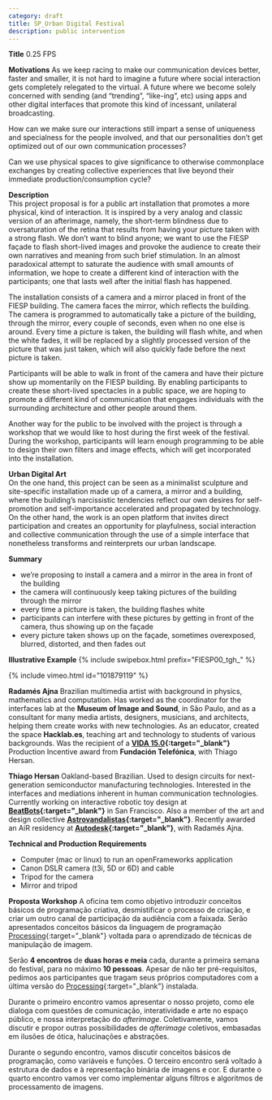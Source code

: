 ```yaml
---
category: draft
title: SP_Urban Digital Festival
description: public intervention
---
```

**Title**
0.25 FPS

**Motivations**
As we keep racing to make our communication devices better, faster and smaller, it is not hard to imagine a future where social interaction gets completely relegated to the virtual. A future where we become solely concerned with sending (and “trending”, “like-ing”, etc) using apps and other digital interfaces that promote this kind of incessant, unilateral broadcasting.

How can we make sure our interactions still impart a sense of uniqueness and specialness for the people involved, and that our personalities don’t get optimized out of our own communication processes?

Can we use physical spaces to give significance to otherwise commonplace exchanges by creating collective experiences that live beyond their immediate production/consumption cycle?

**Description**  
This project proposal is for a public art installation that promotes a more physical, kind of interaction. It is inspired by a very analog and classic version of an afterimage, namely, the short-term blindness due to oversaturation of the retina that results from having your picture taken with a strong flash. We don’t want to blind anyone; we want to use the FIESP façade to flash short-lived images and provoke the audience to create their own narratives and meaning from such brief stimulation. In an almost paradoxical attempt to saturate the audience with small amounts of information, we hope to create a different kind of interaction with the participants; one that lasts well after the initial flash has happened.

The installation consists of a camera and a mirror placed in front of the FIESP building. The camera faces the mirror, which reflects the building. The camera is programmed to automatically take a picture of the building, through the mirror, every couple of seconds, even when no one else is around. Every time a picture is taken, the building will flash white, and when the white fades, it will be replaced by a slightly processed version of the picture that was just taken, which will also quickly fade before the next picture is taken.

Participants will be able to walk in front of the camera and have their picture show up momentarily on the FIESP building. By enabling participants to create these short-lived spectacles in a public space, we are hoping to promote a different kind of communication that engages individuals with the surrounding architecture and other people around them.

Another way for the public to be involved with the project is through a workshop that we would like to host during the first week of the festival. During the workshop, participants will learn enough programming to be able to design their own filters and image effects, which will get incorporated into the installation.

**Urban Digital Art**  
On the one hand, this project can be seen as a minimalist sculpture and site-specific installation made up of a camera, a mirror and a building, where the building’s narcissistic tendencies reflect our own desires for self-promotion and self-importance accelerated and propagated by technology. On the other hand, the work is an open platform that invites direct participation and creates an opportunity for playfulness, social interaction and collective communication through the use of a simple interface that nonetheless transforms and reinterprets our urban landscape.

**Summary**
- we’re proposing to install a camera and a mirror in the area in front of the building
- the camera will continuously keep taking pictures of the building through the mirror
- every time a picture is taken, the building flashes white
- participants can interfere with these pictures by getting in front of the camera, thus showing up on the façade
- every picture taken shows up on the façade, sometimes overexposed, blurred, distorted, and then fades out

**Illustrative Example**
{% include swipebox.html prefix="FIESP00_tgh_" %}

{% include vimeo.html id="101879119" %}

**Radamés Ajna**
Brazilian multimedia artist with background in physics, mathematics and computation. Has worked as the coordinator for the interfaces lab at the **Museum of Image and Sound**, in São Paulo, and as a consultant for many media artists, designers, musicians, and architects, helping them create works with new technologies. As an educator, created the space **Hacklab.es**, teaching art and technology to students of various backgrounds. Was the recipient of a **[VIDA 15.0](http://vida.fundaciontelefonica.com/){:target="_blank"}** Production Incentive award from **Fundación Telefónica**, with Thiago Hersan.

**Thiago Hersan**
Oakland-based Brazilian. Used to design circuits for next-generation semiconductor manufacturing technologies. Interested in the interfaces and mediations inherent in human communication technologies. Currently working on interactive robotic toy design at **[BeatBots](http://beatbots.net/){:target="_blank"}** in San Francisco. Also a member of the art and design collective **[Astrovandalistas](http://astrovandalistas.cc/){:target="_blank"}**. Recently awarded an AiR residency at **[Autodesk](http://www.instructables.com/id/Pier-9-Machine-Catalog/){:target="_blank"}**, with Radamés Ajna.

**Technical and Production Requirements**
- Computer (mac or linux) to run an openFrameworks application
- Canon DSLR camera (t3i, 5D or 6D) and cable
- Tripod for the camera
- Mirror and tripod

**Proposta Workshop**
A oficina tem como objetivo introduzir conceitos básicos de programação criativa, desmistificar o processo de criação, e criar um outro canal de participação da audiência com a faixada. Serão apresentados conceitos básicos da linguagem de programação [Processing](http://processing.org/){:target="_blank"} voltada para o aprendizado de técnicas de manipulação de imagem.

Serão **4 encontros** de **duas horas e meia** cada, durante a primeira semana do festival, para no máximo **10 pessoas**. Apesar de não ter pré-requisitos, pedimos aos participantes que tragam seus próprios computadores com a última versão do [Processing](http://processing.org/){:target="_blank"} instalada.

Durante o primeiro encontro vamos apresentar o nosso projeto, como ele dialoga com questões de comunicação, interatividade e arte no espaço público, e nossa interpretação do _afterimage_. Coletivamente, vamos discutir e propor outras possibilidades de _afterimage_ coletivos, embasadas em ilusões de ótica, halucinações e abstrações.

Durante o segundo encontro, vamos discutir conceitos básicos de programação, como variáveis e funções. O terceiro encontro será voltado à estrutura de dados e à representação binária de imagens e cor. E durante o quarto encontro vamos ver como implementar alguns filtros e algoritmos de processamento de imagens.
